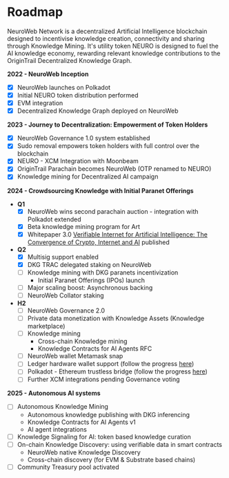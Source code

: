 # Roadmap

NeuroWeb Network is a decentralized Artificial Intelligence blockchain designed to incentivise knowledge creation, connectivity and sharing through Knowledge Mining. It's utility token NEURO is designed to fuel the AI knowledge economy, rewarding relevant knowledge contributions to the OriginTrail Decentralized Knowledge Graph.



**2022 - NeuroWeb Inception**

* [x] NeuroWeb launches on Polkadot
* [x] Initial NEURO token distribution performed
* [x] EVM integration
* [x] Decentralized Knowledge Graph deployed on NeuroWeb

**2023 - Journey to Decentralization: Empowerment of Token Holders**

* [x] NeuroWeb Governance 1.0 system established
* [x] Sudo removal empowers token holders with full control over the blockchain
* [x] NEURO - XCM Integration with Moonbeam
* [x] OriginTrail Parachain becomes NeuroWeb (OTP renamed to NEURO)
* [x] Knowledge mining for Decentralized AI campaign

**2024 - Crowdsourcing Knowledge with Initial Paranet Offerings**&#x20;

* **Q1**
  * [x] NeuroWeb wins second parachain auction - integration with Polkadot extended
  * [x] Beta knowledge mining program for Art
  * [x] Whitepaper 3.0 [Verifiable Internet for Artificial Intelligence: The Convergence of Crypto, Internet and AI](https://origintrail.io/documents/Verifiable\_Internet\_for\_Artificial\_Intelligence\_whitepaper\_v3\_pre\_publication.pdf) published
* **Q2**
  * [x] Multisig support enabled
  * [x] DKG TRAC delegated staking on NeuroWeb
  * [ ] Knowledge mining with DKG paranets incentivization
    * Initial Paranet Offerings (IPOs) launch
  * [ ] Major scaling boost: Asynchronous backing
  * [ ] NeuroWeb Collator staking
* **H2**
  * [ ] NeuroWeb Governance 2.0&#x20;
  * [ ] Private data monetization with Knowledge Assets (Knowledge marketplace)
  * [ ] Knowledge mining
    * Cross-chain Knowledge mining
    * Knowledge Contracts for AI Agents RFC
  * [ ] NeuroWeb wallet Metamask snap
  * [ ] Ledger hardware wallet support (follow the progress [here](https://forum.polkadot.network/t/polkadot-generic-ledger-app/4295/21))
  * [ ] Polkadot - Ethereum trustless bridge (follow the progress [here](https://wiki.polkadot.network/docs/learn-bridges))
  * [ ] Further XCM integrations pending Governance voting

**2025 - Autonomous AI systems**

* [ ] Autonomous Knowledge Mining
  * Autonomous knowledge publishing with DKG inferencing
  * Knowledge Contracts for AI Agents v1
  * AI agent integrations
* [ ] Knowledge Signaling for AI: token based knowledge curation
* [ ] On-chain Knowledge Discovery: using verifiable data in smart contracts
  * NeuroWeb native Knowledge Discovery
  * Cross-chain discovery (for EVM & Substrate based chains)
* [ ] Community Treasury pool activated
